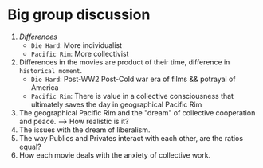 # Big group discussion

1. *Differences* 
    * `Die Hard`: More individualist  
    * `Pacific Rim`: More collectivist
2. Differences in the movies are product of their time, difference in `historical moment`. 
    * `Die Hard`: Post-WW2 Post-Cold war era of films && potrayal of America
    * `Pacific Rim`: There is value in a collective consciousness that ultimately saves the day in geographical Pacific Rim
3. The geographical Pacific Rim and the "dream" of collective cooperation and peace. --> How realistic is it? 
4. The issues with the dream of liberalism. 
5. The way Publics and Privates interact with each other, are the ratios equal? 
6. How each movie deals with the anxiety of collective work. 
